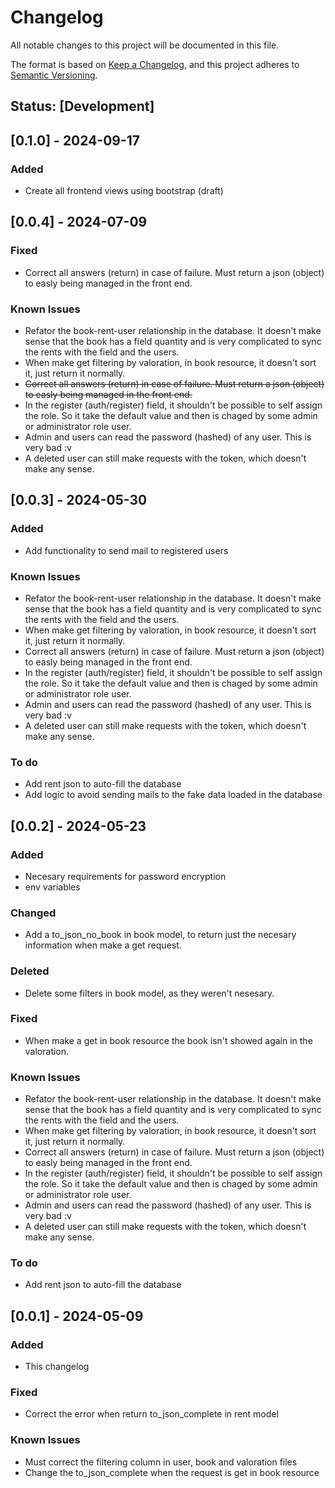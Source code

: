 # Changelog

All notable changes to this project will be documented in this file.

The format is based on [Keep a Changelog](https://keepachangelog.com/en/1.0.0/), and this project adheres to [Semantic Versioning](https://semver.org/spec/v2.0.0.html).

## Status: [Development]

## [0.1.0] - 2024-09-17

### Added

- Create all frontend views using bootstrap (draft)

## [0.0.4] - 2024-07-09

### Fixed

- Correct all answers (return) in case of failure. Must return a json (object) to easly being managed in the front end.

### Known Issues

- Refator the book-rent-user relationship in the database. It doesn't make sense that the book has a field quantity and is very complicated to sync the rents with the field and the users.
- When make get filtering by valoration, in book resource, it doesn't sort it, just return it normally.
- ~~Correct all answers (return) in case of failure. Must return a json (object) to easly being managed in the front end.~~
- In the register (auth/register) field, it shouldn't be possible to self assign the role. So it take the default value and then is chaged by some admin or administrator role user.
- Admin and users can read the password (hashed) of any user. This is very bad :v
- A deleted user can still make requests with the token, which doesn't make any sense.

## [0.0.3] - 2024-05-30

### Added

- Add functionality to send mail to registered users

### Known Issues

- Refator the book-rent-user relationship in the database. It doesn't make sense that the book has a field quantity and is very complicated to sync the rents with the field and the users.
- When make get filtering by valoration, in book resource, it doesn't sort it, just return it normally.
- Correct all answers (return) in case of failure. Must return a json (object) to easly being managed in the front end.
- In the register (auth/register) field, it shouldn't be possible to self assign the role. So it take the default value and then is chaged by some admin or administrator role user.
- Admin and users can read the password (hashed) of any user. This is very bad :v
- A deleted user can still make requests with the token, which doesn't make any sense.

### To do

- Add rent json to auto-fill the database
- Add logic to avoid sending mails to the fake data loaded in the database

## [0.0.2] - 2024-05-23

### Added

- Necesary requirements for password encryption
- env variables

### Changed

- Add a to_json_no_book in book model, to return just the necesary information when make a get request.

### Deleted

- Delete some filters in book model, as they weren't nesesary.

### Fixed

- When make a get in book resource the book isn't showed again in the valoration.

### Known Issues

- Refator the book-rent-user relationship in the database. It doesn't make sense that the book has a field quantity and is very complicated to sync the rents with the field and the users.
- When make get filtering by valoration, in book resource, it doesn't sort it, just return it normally.
- Correct all answers (return) in case of failure. Must return a json (object) to easly being managed in the front end.
- In the register (auth/register) field, it shouldn't be possible to self assign the role. So it take the default value and then is chaged by some admin or administrator role user.
- Admin and users can read the password (hashed) of any user. This is very bad :v
- A deleted user can still make requests with the token, which doesn't make any sense.

### To do

- Add rent json to auto-fill the database

## [0.0.1] - 2024-05-09

### Added

- This changelog

### Fixed

- Correct the error when return to_json_complete in rent model

### Known Issues

- Must correct the filtering column in user, book and valoration files
- Change the to_json_complete when the request is get in book resource
